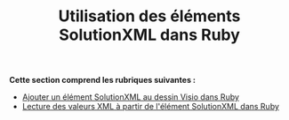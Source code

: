 ﻿---
title: Utilisation des éléments SolutionXML dans Ruby
type: docs
weight: 80
url: /fr/java/working-with-solutionxml-elements-in-ruby/
---
**Cette section comprend les rubriques suivantes :**

- [Ajouter un élément SolutionXML au dessin Visio dans Ruby](/diagram/fr/java/add-solutionxml-element-to-the-visio-drawing-in-ruby/)
- [Lecture des valeurs XML à partir de l'élément SolutionXML dans Ruby](/diagram/fr/java/reading-xml-values-from-the-solutionxml-element-in-ruby/)
